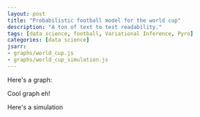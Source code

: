 ```yaml
---
layout: post
title: "Probabilistic football model for the world cup"
description: "A ton of text to test readability."
tags: [data science, football, Variational Inference, Pyro]
categories: [data science]
jsarr:
- graphs/world_cup.js
- graphs/world_cup_simulation.js
---
```


Here's a graph:

<div id= "footballGraph"></div>

Cool graph eh!

Here's a simulation

<div id="footballGameSim"></div>